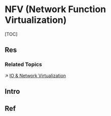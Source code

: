 # NFV (Network Function Virtualization)

[TOC]



## Res
### Related Topics
↗ [IO & Network Virtualization](../../../../Software%20Engineering/🦄%20Computer%20Virtualization/Hardware%20Level%20Virtualization%20&%20Hypervisors/IO%20&%20Network%20Virtualization.md)



## Intro


## Ref

